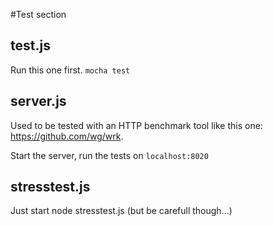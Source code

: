 #Test section

## test.js

Run this one first. `mocha test`

## server.js

Used to be tested with an HTTP benchmark tool like this one: https://github.com/wg/wrk.

Start the server, run the tests on `localhost:8020`

## stresstest.js

Just start node stresstest.js (but be carefull though...)